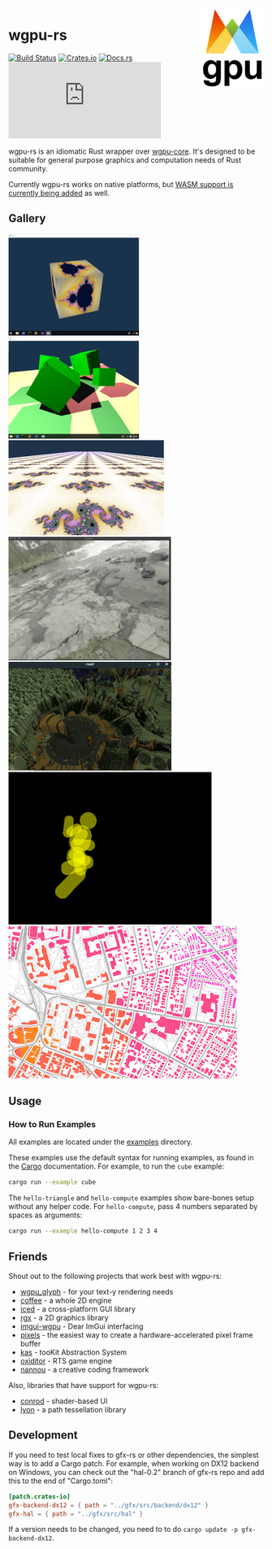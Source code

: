 <img align="right" width="25%" src="logo.png">

# wgpu-rs

[![Build Status](https://travis-ci.org/gfx-rs/wgpu-rs.svg)](https://travis-ci.org/gfx-rs/wgpu-rs)
[![Crates.io](https://img.shields.io/crates/v/wgpu.svg)](https://crates.io/crates/wgpu)
[![Docs.rs](https://docs.rs/wgpu/badge.svg)](https://docs.rs/wgpu)
[![Matrix](https://img.shields.io/matrix/wgpu:matrix.org)](https://matrix.to/#/#wgpu:matrix.org)

wgpu-rs is an idiomatic Rust wrapper over [wgpu-core](https://github.com/gfx-rs/wgpu). It's designed to be suitable for general purpose graphics and computation needs of Rust community.

Currently wgpu-rs works on native platforms, but [WASM support is currently being added](https://github.com/gfx-rs/wgpu-rs/issues/101) as well.

## Gallery

![Cube](etc/example-cube.png) ![Shadow](etc/example-shadow.png) ![MipMap](etc/example-mipmap.png) ![Skybox](etc/example-skybox.gif)
![vange-rs](etc/vange-rs.png) ![Brawl](etc/brawl-attack.gif) ![GLX map](etc/glx-map.png)

## Usage

### How to Run Examples

All examples are located under the [examples](examples) directory.

These examples use the default syntax for running examples, as found in the [Cargo](https://doc.rust-lang.org/cargo/reference/manifest.html#examples) documentation. For example, to run the `cube` example:

```bash
cargo run --example cube
```

The `hello-triangle` and `hello-compute` examples show bare-bones setup without any helper code. For `hello-compute`, pass 4 numbers separated by spaces as arguments:

```bash
cargo run --example hello-compute 1 2 3 4
```

## Friends

Shout out to the following projects that work best with wgpu-rs:

- [wgpu_glyph](https://github.com/hecrj/wgpu_glyph) - for your text-y rendering needs
- [coffee](https://github.com/hecrj/coffee) - a whole 2D engine
- [iced](https://github.com/hecrj/iced) - a cross-platform GUI library
- [rgx](https://github.com/cloudhead/rgx) - a 2D graphics library
- [imgui-wgpu](https://github.com/Yatekii/imgui-wgpu-rs) - Dear ImGui interfacing
- [pixels](https://github.com/parasyte/pixels) - the easiest way to create a hardware-accelerated pixel frame buffer
- [kas](https://github.com/dhardy/kas) - tooKit Abstraction System
- [oxiditor](https://github.com/Ruddle/oxidator) - RTS game engine
- [nannou](https://github.com/nannou-org/nannou) - a creative coding framework

Also, libraries that have support for wgpu-rs:

- [conrod](https://github.com/PistonDevelopers/conrod) - shader-based UI
- [lyon](https://github.com/nical/lyon) - a path tessellation library

## Development

If you need to test local fixes to gfx-rs or other dependencies, the simplest way is to add a Cargo patch. For example, when working on DX12 backend on Windows, you can check out the "hal-0.2" branch of gfx-rs repo and add this to the end of "Cargo.toml":

```toml
[patch.crates-io]
gfx-backend-dx12 = { path = "../gfx/src/backend/dx12" }
gfx-hal = { path = "../gfx/src/hal" }
```

If a version needs to be changed, you need to to do `cargo update -p gfx-backend-dx12`.
